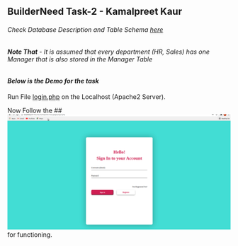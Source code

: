 ## BuilderNeed Task-2 - Kamalpreet Kaur

###### Check Database Description and Table Schema [here](hhttps://github.com/kamal-kaur04/BN-Round2-Kamalpreet-Kaur/blob/master/Database%20Info.pdf)

###### **Note That** - It is assumed that every department (HR, Sales) has one Manager that is also stored in the _Manager_ Table

#### *Below is the Demo for the task*

Run File [login.php](https://github.com/kamal-kaur04/BN-Round2-Kamalpreet-Kaur/blob/master/pages/login.php) on the Localhost (Apache2 Server).

Now Follow the ## ![Demo](https://github.com/kamal-kaur04/BN-Round2-Kamalpreet-Kaur/blob/master/task2_kamalpreetkaur.gif) for functioning.
